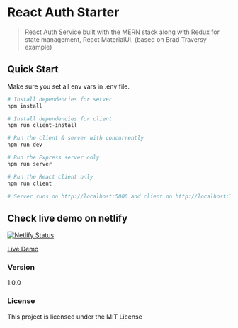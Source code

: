 # React Auth Starter

> React Auth Service built with the MERN stack along with Redux for state management, React MaterialUI. (based on Brad Traversy example)

## Quick Start

Make sure you set all env vars in .env file.

```bash
# Install dependencies for server
npm install

# Install dependencies for client
npm run client-install

# Run the client & server with concurrently
npm run dev

# Run the Express server only
npm run server

# Run the React client only
npm run client

# Server runs on http://localhost:5000 and client on http://localhost:3000
```

## Check live demo on netlify

[![Netlify Status](https://api.netlify.com/api/v1/badges/4b34d9ff-3ea9-4afd-89e0-ae836ff1fc21/deploy-status?branch=master)](https://app.netlify.com/sites/react-auth-starter/deploys)

[Live Demo](https://react-auth-starter.netlify.app/)

### Version

1.0.0

### License

This project is licensed under the MIT License

